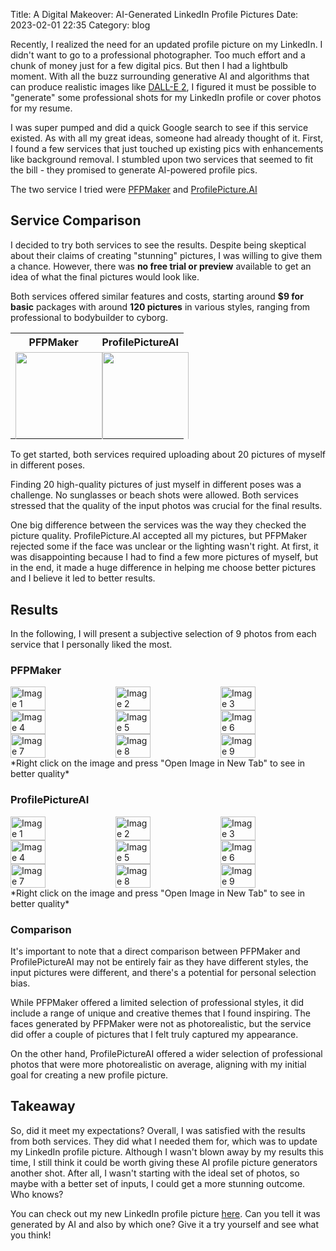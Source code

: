 Title: A Digital Makeover: AI-Generated LinkedIn Profile Pictures
Date: 2023-02-01 22:35
Category: blog


Recently, I realized the need for an updated profile picture on my LinkedIn.
I didn't want to go to a professional photographer. Too much effort and a chunk of money just for a few digital pics. But then I had a lightbulb moment. With all the buzz surrounding generative AI and algorithms that can produce realistic images like [DALL-E 2](https://openai.com/dall-e-2/), I figured it must be possible to "generate" some professional shots for my LinkedIn profile or cover photos for my resume. 

I was super pumped and did a quick Google search to see if this service existed. As with all my great ideas, someone had already thought of it. First, I found a few services that just touched up existing pics with enhancements like background removal. I stumbled upon two services that seemed to fit the bill - they promised to generate AI-powered profile pics.

The two service I tried were [PFPMaker](https://pfpmaker.com/professional-profile-pictures)
and [ProfilePicture.AI](https://www.profilepicture.ai/maker/linkedin)

## Service Comparison
I decided to try both services to see the results. Despite being skeptical about their claims of creating "stunning" pictures, I was willing to give them a chance. However, there was **no free trial or preview** available to get an idea of what the final pictures would look like.

Both services offered similar features and costs, starting around **$9 for basic** packages with around **120 pictures** in various styles, ranging from professional to bodybuilder to cyborg.

<table style="width:100%">
  <tr>
    <th>PFPMaker</th>
    <th>ProfilePictureAI</th>
  </tr>
  <tr>
    <td style="width:50%; height:0; padding-bottom:50%; position:relative;">
      <img src="{static}/images/PFPMaker/pfpmaker_pricing.png" style="position:absolute; width:100%; height:100%;">
    </td>
    <td style="width:50%; height:0; padding-bottom:50%; position:relative;">
      <img src="{static}/images/ProfilePictureAI/profilepictureai_pricing.png" style="position:absolute; width:100%; height:100%;">
    </td>
  </tr>
</table>


To get started, both services required uploading about 20 pictures of myself in different poses.

Finding 20 high-quality pictures of just myself in different poses was a challenge. No sunglasses or beach shots were allowed. Both services stressed that the quality of the input photos was crucial for the final results.

One big difference between the services was the way they checked the picture quality. ProfilePicture.AI accepted all my pictures, but PFPMaker rejected some if the face was unclear or the lighting wasn't right. At first, it was disappointing because I had to find a few more pictures of myself, but in the end, it made a huge difference in helping me choose better pictures and I believe it led to better results.

## Results

In the following, I will present a subjective selection of 9 photos from each service that I personally liked the most.

### PFPMaker

<div style="display: flex; flex-wrap: wrap;">
  <img src="{static}/images/PFPMaker/pfpmaker_bodybuilder.jpeg" alt="Image 1" style="width: 33.33%;">
  <img src="{static}/images/PFPMaker/pfpmaker_underwater.jpeg" alt="Image 2" style="width: 33.33%;">
  <img src="{static}/images/PFPMaker/pfpmaker_astronaut.jpeg" alt="Image 3" style="width: 33.33%;">
  <img src="{static}/images/PFPMaker/pfpmaker_kimono.jpeg" alt="Image 4" style="width: 33.33%;">
  <img src="{static}/images/PFPMaker/pfpmaker_logo.jpeg" alt="Image 5" style="width: 33.33%;">
  <img src="{static}/images/PFPMaker/pfpmaker_nice_clothing.jpeg" alt="Image 6" style="width: 33.33%;">
  <img src="{static}/images/PFPMaker/pfpmaker_professional.jpeg" alt="Image 7" style="width: 33.33%;">
  <img src="{static}/images/PFPMaker/pfpmaker_side_profile.jpeg" alt="Image 8" style="width: 33.33%;">
  <img src="{static}/images/PFPMaker/pfpmaker_superman.jpeg" alt="Image 9" style="width: 33.33%;">
</div>
*Right click on the image and press "Open Image in New Tab" to see in better quality*

### ProfilePictureAI

<div style="display: flex; flex-wrap: wrap;">
  <img src="{static}/images/ProfilePictureAI/1.png" alt="Image 1" style="width: 33.33%;">
  <img src="{static}/images/ProfilePictureAI/2.png" alt="Image 2" style="width: 33.33%;">
  <img src="{static}/images/ProfilePictureAI/3.png" alt="Image 3" style="width: 33.33%;">
  <img src="{static}/images/ProfilePictureAI/4.png" alt="Image 4" style="width: 33.33%;">
  <img src="{static}/images/ProfilePictureAI/5.png" alt="Image 5" style="width: 33.33%;">
  <img src="{static}/images/ProfilePictureAI/6.png" alt="Image 6" style="width: 33.33%;">
  <img src="{static}/images/ProfilePictureAI/7.png" alt="Image 7" style="width: 33.33%;">
  <img src="{static}/images/ProfilePictureAI/8.png" alt="Image 8" style="width: 33.33%;">
  <img src="{static}/images/ProfilePictureAI/9.png" alt="Image 9" style="width: 33.33%;">
</div>
*Right click on the image and press "Open Image in New Tab" to see in better quality*

### Comparison

It's important to note that a direct comparison between PFPMaker and ProfilePictureAI may not be entirely fair as they have different styles, the input pictures were different, and there's a potential for personal selection bias.

While PFPMaker offered a limited selection of professional styles, it did include a range of unique and creative themes that I found inspiring. The faces generated by PFPMaker were not as photorealistic, but the service did offer a couple of pictures that I felt truly captured my appearance.

On the other hand, ProfilePictureAI offered a wider selection of professional photos that were more photorealistic on average, aligning with my initial goal for creating a new profile picture.

## Takeaway

So, did it meet my expectations?
Overall, I was satisfied with the results from both services. They did what I needed them for, which was to update my LinkedIn profile picture. Although I wasn't blown away by my results this time, I still think it could be worth giving these AI profile picture generators another shot. After all, I wasn't starting with the ideal set of photos, so maybe with a better set of inputs, I could get a more stunning outcome. Who knows?

You can check out my new LinkedIn profile picture [here](https://www.linkedin.com/in/jonastischer/). Can you tell it was generated by AI and also by which one? Give it a try yourself and see what you think!